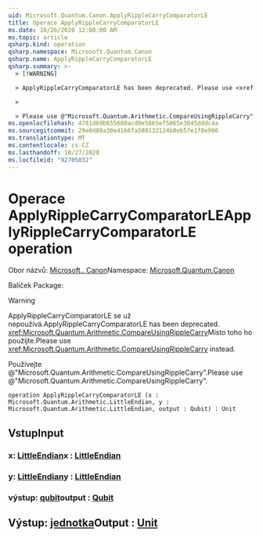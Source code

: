 ```yaml
---
uid: Microsoft.Quantum.Canon.ApplyRippleCarryComparatorLE
title: Operace ApplyRippleCarryComparatorLE
ms.date: 10/26/2020 12:00:00 AM
ms.topic: article
qsharp.kind: operation
qsharp.namespace: Microsoft.Quantum.Canon
qsharp.name: ApplyRippleCarryComparatorLE
qsharp.summary: >-
  > [!WARNING]

  > ApplyRippleCarryComparatorLE has been deprecated. Please use <xref:Microsoft.Quantum.Arithmetic.CompareUsingRippleCarry> instead.

  >

  > Please use @"Microsoft.Quantum.Arithmetic.CompareUsingRippleCarry".
ms.openlocfilehash: 4781d69b655680acd0e5865ef5865e3845dddc4a
ms.sourcegitcommit: 29e0d88a30e4166fa580132124b0eb57e1f0e986
ms.translationtype: MT
ms.contentlocale: cs-CZ
ms.lasthandoff: 10/27/2020
ms.locfileid: "92705032"
---
```

# <a name="applyripplecarrycomparatorle-operation"></a><span data-ttu-id="6a011-102">Operace ApplyRippleCarryComparatorLE</span><span class="sxs-lookup"><span data-stu-id="6a011-102">ApplyRippleCarryComparatorLE operation</span></span>

<span data-ttu-id="6a011-103">Obor názvů: [Microsoft.. Canon](xref:Microsoft.Quantum.Canon)</span><span class="sxs-lookup"><span data-stu-id="6a011-103">Namespace: [Microsoft.Quantum.Canon](xref:Microsoft.Quantum.Canon)</span></span>

<span data-ttu-id="6a011-104">Balíček [](https://nuget.org/packages/)</span><span class="sxs-lookup"><span data-stu-id="6a011-104">Package: [](https://nuget.org/packages/)</span></span>


> [!WARNING]
> <span data-ttu-id="6a011-105">ApplyRippleCarryComparatorLE se už nepoužívá.</span><span class="sxs-lookup"><span data-stu-id="6a011-105">ApplyRippleCarryComparatorLE has been deprecated.</span></span> <span data-ttu-id="6a011-106"><xref:Microsoft.Quantum.Arithmetic.CompareUsingRippleCarry>Místo toho ho použijte.</span><span class="sxs-lookup"><span data-stu-id="6a011-106">Please use <xref:Microsoft.Quantum.Arithmetic.CompareUsingRippleCarry> instead.</span></span>
>
> <span data-ttu-id="6a011-107">Používejte @"Microsoft.Quantum.Arithmetic.CompareUsingRippleCarry".</span><span class="sxs-lookup"><span data-stu-id="6a011-107">Please use @"Microsoft.Quantum.Arithmetic.CompareUsingRippleCarry".</span></span>



```qsharp
operation ApplyRippleCarryComparatorLE (x : Microsoft.Quantum.Arithmetic.LittleEndian, y : Microsoft.Quantum.Arithmetic.LittleEndian, output : Qubit) : Unit
```


## <a name="input"></a><span data-ttu-id="6a011-108">Vstup</span><span class="sxs-lookup"><span data-stu-id="6a011-108">Input</span></span>

### <a name="x--littleendian"></a><span data-ttu-id="6a011-109">x: [LittleEndian](xref:Microsoft.Quantum.Arithmetic.LittleEndian)</span><span class="sxs-lookup"><span data-stu-id="6a011-109">x : [LittleEndian](xref:Microsoft.Quantum.Arithmetic.LittleEndian)</span></span>




### <a name="y--littleendian"></a><span data-ttu-id="6a011-110">y: [LittleEndian](xref:Microsoft.Quantum.Arithmetic.LittleEndian)</span><span class="sxs-lookup"><span data-stu-id="6a011-110">y : [LittleEndian](xref:Microsoft.Quantum.Arithmetic.LittleEndian)</span></span>




### <a name="output--qubit"></a><span data-ttu-id="6a011-111">výstup: [qubit](xref:microsoft.quantum.lang-ref.qubit)</span><span class="sxs-lookup"><span data-stu-id="6a011-111">output : [Qubit](xref:microsoft.quantum.lang-ref.qubit)</span></span>





## <a name="output--unit"></a><span data-ttu-id="6a011-112">Výstup: [jednotka](xref:microsoft.quantum.lang-ref.unit)</span><span class="sxs-lookup"><span data-stu-id="6a011-112">Output : [Unit](xref:microsoft.quantum.lang-ref.unit)</span></span>

